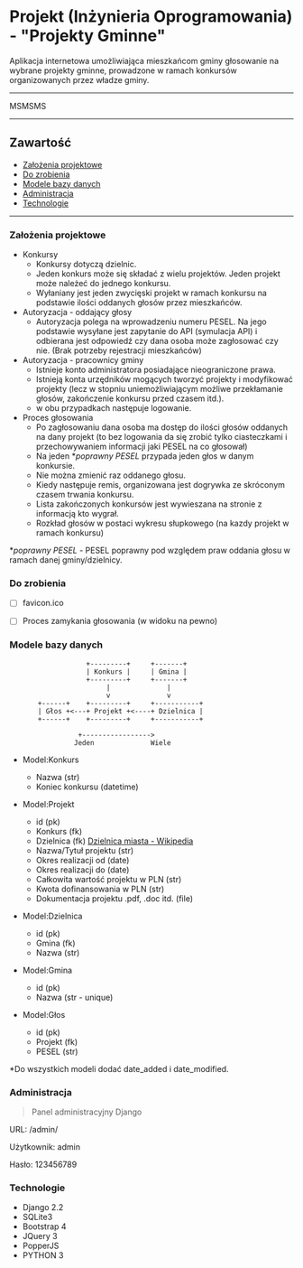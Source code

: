 # Projekt (Inżynieria Oprogramowania) - "Projekty Gminne"
Aplikacja internetowa umożliwiająca mieszkańcom gminy głosowanie na wybrane projekty gminne, prowadzone w ramach konkursów organizowanych przez władze gminy.

* * *
MSMSMS
* * *

## Zawartość
- [Założenia projektowe](#założenia-projektowe)
- [Do zrobienia](#do-zrobienia)
- [Modele bazy danych](#modele-bazy-danych)
- [Administracja](#administracja)
- [Technologie](#technologie)
* * *

### Założenia projektowe
- Konkursy
  - Konkursy dotyczą dzielnic.
  - Jeden konkurs może się składać z wielu projektów. Jeden projekt może należeć do jednego konkursu.
  - Wyłaniany jest jeden zwycięski projekt w ramach konkursu na podstawie ilości oddanych głosów przez mieszkańców.
- Autoryzacja - oddający głosy
  - Autoryzacja polega na wprowadzeniu numeru PESEL. Na jego podstawie wysyłane jest zapytanie do API (symulacja API) i odbierana jest odpowiedź czy dana osoba może zagłosować czy nie. (Brak potrzeby rejestracji mieszkańców)
- Autoryzacja - pracownicy gminy
  - Istnieje konto administratora posiadające nieograniczone prawa.
  - Istnieją konta urzędników mogących tworzyć projekty i modyfikować projekty (lecz w stopniu uniemożliwiającym możliwe przekłamanie głosów, zakończenie konkursu przed czasem itd.).
  - w obu przypadkach następuje logowanie.
- Proces głosowania
  - Po zagłosowaniu dana osoba ma dostęp do ilości głosów oddanych na dany projekt (to bez logowania da się zrobić tylko ciasteczkami i przechowywaniem informacji jaki PESEL na co głosował)
  - Na jeden **poprawny PESEL* przypada jeden głos w danym konkursie.
  - Nie można zmienić raz oddanego głosu.
  - Kiedy następuje remis, organizowana jest dogrywka ze skróconym czasem trwania konkursu.
  - Lista zakończonych konkursów jest wywieszana na stronie z informacją kto wygrał.
  - Rozkład głosów w postaci wykresu słupkowego (na kazdy projekt w ramach konkursu)

**poprawny PESEL* - PESEL poprawny pod względem praw oddania głosu w ramach danej gminy/dzielnicy.

### Do zrobienia
- [ ] favicon.ico
- [ ] Proces zamykania głosowania (w widoku na pewno)


### Modele bazy danych

```
                   +---------+     +-------+
                   | Konkurs |     | Gmina |
                   +---------+     +-------+
                        |              |
                        v              v
       +------+    +---------+     +-----------+
       | Głos +<---+ Projekt +<----+ Dzielnica |
       +------+    +---------+     +-----------+

                 +----------------->
                Jeden              Wiele
```


- Model:Konkurs
  - Nazwa (str)
  - Koniec konkursu (datetime)

- Model:Projekt
  - id (pk)
  - Konkurs (fk)
  - Dzielnica (fk) [Dzielnica miasta - Wikipedia](https://pl.wikipedia.org/wiki/Dzielnica_miasta)
  - Nazwa/Tytuł projektu (str)
  - Okres realizacji od (date)
  - Okres realizacji do (date)
  - Całkowita wartość projektu w PLN (str)
  - Kwota dofinansowania w PLN (str)
  - Dokumentacja projektu .pdf, .doc itd. (file)

- Model:Dzielnica
  - id (pk)
  - Gmina (fk)
  - Nazwa (str)

- Model:Gmina
  - id (pk)
  - Nazwa (str - unique)

- Model:Głos
  - id (pk)
  - Projekt (fk)
  - PESEL (str)

*Do wszystkich modeli dodać date_added i date_modified.

### Administracja
>Panel administracyjny Django

URL: /admin/

Użytkownik: admin

Hasło: 123456789


### Technologie
- Django 2.2
- SQLite3
- Bootstrap 4
- JQuery 3
- PopperJS
- PYTHON 3
